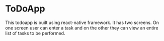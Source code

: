# ToDoApp
This todoapp is built using react-native framework. It has two screens. On one screen user can enter a task and on the other they can view an entire list of tasks to be performed.
